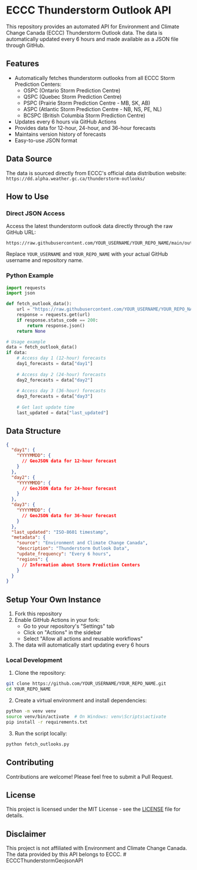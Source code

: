 # ECCC Thunderstorm Outlook API

This repository provides an automated API for Environment and Climate Change Canada (ECCC) Thunderstorm Outlook data. The data is automatically updated every 6 hours and made available as a JSON file through GitHub.

## Features

- Automatically fetches thunderstorm outlooks from all ECCC Storm Prediction Centers:
  - OSPC (Ontario Storm Prediction Centre)
  - QSPC (Quebec Storm Prediction Centre)
  - PSPC (Prairie Storm Prediction Centre - MB, SK, AB)
  - ASPC (Atlantic Storm Prediction Centre - NB, NS, PE, NL)
  - BCSPC (British Columbia Storm Prediction Centre)
- Updates every 6 hours via GitHub Actions
- Provides data for 12-hour, 24-hour, and 36-hour forecasts
- Maintains version history of forecasts
- Easy-to-use JSON format

## Data Source

The data is sourced directly from ECCC's official data distribution website:
`https://dd.alpha.weather.gc.ca/thunderstorm-outlooks/`

## How to Use

### Direct JSON Access

Access the latest thunderstorm outlook data directly through the raw GitHub URL:

```
https://raw.githubusercontent.com/YOUR_USERNAME/YOUR_REPO_NAME/main/outlooks_data.json
```

Replace `YOUR_USERNAME` and `YOUR_REPO_NAME` with your actual GitHub username and repository name.

### Python Example

```python
import requests
import json

def fetch_outlook_data():
    url = "https://raw.githubusercontent.com/YOUR_USERNAME/YOUR_REPO_NAME/main/outlooks_data.json"
    response = requests.get(url)
    if response.status_code == 200:
        return response.json()
    return None

# Usage example
data = fetch_outlook_data()
if data:
    # Access day 1 (12-hour) forecasts
    day1_forecasts = data["day1"]
    
    # Access day 2 (24-hour) forecasts
    day2_forecasts = data["day2"]
    
    # Access day 3 (36-hour) forecasts
    day3_forecasts = data["day3"]
    
    # Get last update time
    last_updated = data["last_updated"]
```

## Data Structure

```json
{
  "day1": {
    "YYYYMMDD": {
      // GeoJSON data for 12-hour forecast
    }
  },
  "day2": {
    "YYYYMMDD": {
      // GeoJSON data for 24-hour forecast
    }
  },
  "day3": {
    "YYYYMMDD": {
      // GeoJSON data for 36-hour forecast
    }
  },
  "last_updated": "ISO-8601 timestamp",
  "metadata": {
    "source": "Environment and Climate Change Canada",
    "description": "Thunderstorm Outlook Data",
    "update_frequency": "Every 6 hours",
    "regions": {
      // Information about Storm Prediction Centers
    }
  }
}
```

## Setup Your Own Instance

1. Fork this repository
2. Enable GitHub Actions in your fork:
   - Go to your repository's "Settings" tab
   - Click on "Actions" in the sidebar
   - Select "Allow all actions and reusable workflows"
3. The data will automatically start updating every 6 hours

### Local Development

1. Clone the repository:
```bash
git clone https://github.com/YOUR_USERNAME/YOUR_REPO_NAME.git
cd YOUR_REPO_NAME
```

2. Create a virtual environment and install dependencies:
```bash
python -m venv venv
source venv/bin/activate  # On Windows: venv\Scripts\activate
pip install -r requirements.txt
```

3. Run the script locally:
```bash
python fetch_outlooks.py
```

## Contributing

Contributions are welcome! Please feel free to submit a Pull Request.

## License

This project is licensed under the MIT License - see the [LICENSE](LICENSE) file for details.

## Disclaimer

This project is not affiliated with Environment and Climate Change Canada. The data provided by this API belongs to ECCC. #   E C C C T h u n d e r s t o r m G e o j s o n A P I  
 